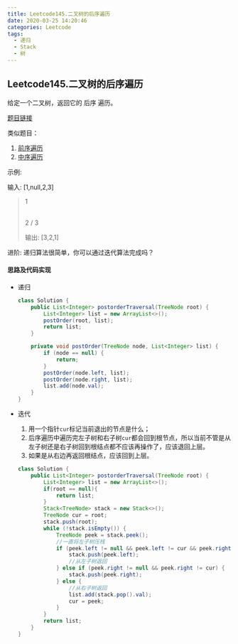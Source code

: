 ```yaml
---
title: Leetcode145.二叉树的后序遍历
date: 2020-03-25 14:20:46
categories: Leetcode
tags:
  - 递归
  - Stack
  - 树
---
```


## Leetcode145.二叉树的后序遍历

给定一个二叉树，返回它的 后序 遍历。

[题目链接](https://leetcode-cn.com/problems/binary-tree-postorder-traversal)

类似题目：

1. [前序遍历](https://leetcode-cn.com/problems/binary-tree-preorder-traversal)
2. [中序遍历](https://leetcode-cn.com/problems/binary-tree-inorder-traversal)

<!--more-->

示例:

输入: [1,null,2,3]  

> 1
>
> ​    \
>      2
>     /
>    3 
>
> 输出: [3,2,1]

进阶: 递归算法很简单，你可以通过迭代算法完成吗？

#### 思路及代码实现

- 递归

  ```java
  class Solution {
      public List<Integer> postorderTraversal(TreeNode root) {
          List<Integer> list = new ArrayList<>();
          postOrder(root, list);
          return list;
      }
  
      private void postOrder(TreeNode node, List<Integer> list) {
          if (node == null) {
              return;
          }
          postOrder(node.left, list);
          postOrder(node.right, list);
          list.add(node.val);
      }
  }
  ```

- 迭代

  1. 用一个指针`cur`标记当前退出的节点是什么；
  2. 后序遍历中遍历完左子树和右子树`cur`都会回到根节点，所以当前不管是从左子树还是右子树回到根结点都不应该再操作了，应该退回上层。 
  3. 如果是从右边再返回根结点，应该回到上层。

  ```java
  class Solution {
      public List<Integer> postorderTraversal(TreeNode root) {
          List<Integer> list = new ArrayList<>();
          if(root == null){
              return list;
          }
          Stack<TreeNode> stack = new Stack<>();
          TreeNode cur = root;
          stack.push(root);
          while (!stack.isEmpty()) {
              TreeNode peek = stack.peek();
              //一直将左子树压栈
              if (peek.left != null && peek.left != cur && peek.right != cur) {
                  stack.push(peek.left);
                  //从左子树返回
              } else if (peek.right != null && peek.right != cur) {
                  stack.push(peek.right);
              } else {
                  //从右子树返回
                  list.add(stack.pop().val);
                  cur = peek;
              }
          }
          return list;
      }
  }
  ```

  
